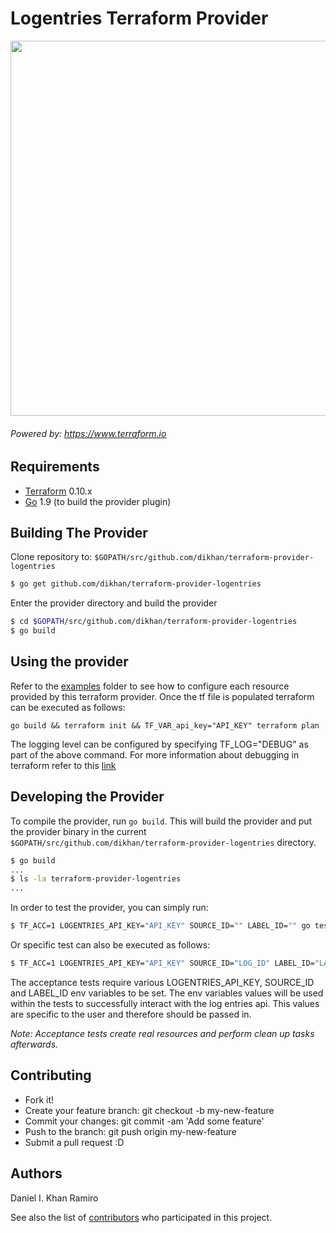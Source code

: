 Logentries Terraform Provider
=============================

<img src="https://cdn.rawgit.com/hashicorp/terraform-website/master/content/source/assets/images/logo-hashicorp.svg" width="600px">

###### Powered by: https://www.terraform.io

Requirements
------------

-	[Terraform](https://www.terraform.io/downloads.html) 0.10.x
-	[Go](https://golang.org/doc/install) 1.9 (to build the provider plugin)

Building The Provider
---------------------

Clone repository to: `$GOPATH/src/github.com/dikhan/terraform-provider-logentries`

```sh
$ go get github.com/dikhan/terraform-provider-logentries
```

Enter the provider directory and build the provider

```sh
$ cd $GOPATH/src/github.com/dikhan/terraform-provider-logentries
$ go build
```

Using the provider
------------------

Refer to the [examples](https://github.com/dikhan/terraform-provider-logentries/) folder to see how to configure each 
resource provided by this terraform provider. Once the tf file is populated terraform can be executed as follows:

```
go build && terraform init && TF_VAR_api_key="API_KEY" terraform plan
```

The logging level can be configured by specifying TF_LOG="DEBUG" as part of the above command. For more information about
debugging in terraform refer to this [link](https://www.terraform.io/docs/internals/debugging.html)

Developing the Provider
-----------------------

To compile the provider, run `go build`. This will build the provider and put the provider binary in the current
`$GOPATH/src/github.com/dikhan/terraform-provider-logentries` directory.

```sh
$ go build
...
$ ls -la terraform-provider-logentries
...
```

In order to test the provider, you can simply run:

```sh
$ TF_ACC=1 LOGENTRIES_API_KEY="API_KEY" SOURCE_ID="" LABEL_ID="" go test $(go list ./...) -timeout 120m
```

Or specific test can also be executed as follows:

```sh
$ TF_ACC=1 LOGENTRIES_API_KEY="API_KEY" SOURCE_ID="LOG_ID" LABEL_ID="LABEL_ID" go test ^TestAccLogentriesTags_Create$ -timeout 120m
```

The acceptance tests require various LOGENTRIES_API_KEY, SOURCE_ID and LABEL_ID env variables to be set. The env variables
values will be used within the tests to successfully interact with the log entries api. This values are specific to the
user and therefore should be passed in.

*Note: Acceptance tests create real resources and perform clean up tasks afterwards.*

Contributing
------------

- Fork it!
- Create your feature branch: git checkout -b my-new-feature
- Commit your changes: git commit -am 'Add some feature'
- Push to the branch: git push origin my-new-feature
- Submit a pull request :D

Authors
-------

Daniel I. Khan Ramiro

See also the list of [contributors](https://github.com/dikhan/terraform-provider-logentries/graphs/contributors) who 
participated in this project.